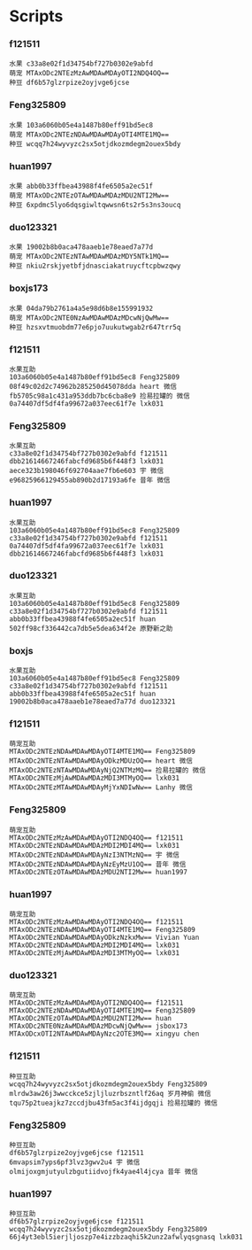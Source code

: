 # Scripts
### f121511
    水果 c33a8e02f1d34754bf727b0302e9abfd         
    萌宠 MTAxODc2NTEzMzAwMDAwMDAyOTI2NDQ4OQ==         
    种豆 df6b57glzrpize2oyjvge6jcse           
### Feng325809
    水果 103a6060b05e4a1487b80eff91bd5ec8
    萌宠 MTAxODc2NTEzNDAwMDAwMDAyOTI4MTE1MQ==
    种豆 wcqq7h24wyvyzc2sx5otjdkozmdegm2ouex5bdy
### huan1997
    水果 abb0b33ffbea43988f4fe6505a2ec51f
    萌宠 MTAxODc2NTEzOTAwMDAwMDAzMDU2NTI2Mw==
    种豆 6xpdmc5lyo6dqsgiwltqwwsn6ts2r5s3ns3oucq
### duo123321
    水果 19002b8b0aca478aaeb1e78eaed7a77d
    萌宠 MTAxODc2NTEzNTAwMDAwMDAzMDY5NTk1MQ==
    种豆 nkiu2rskjyetbfjdnasciakatruycftcpbwzqwy
### boxjs173
    水果 04da79b2761a4a5e98d6b8e155991932
    萌宠 MTAxODc2NTE0NzAwMDAwMDAzMDcwNjQwMw==
    种豆 hzsxvtmuobdm77e6pjo7uukutwgab2r647trr5q
    
### f121511
    水果互助  
    103a6060b05e4a1487b80eff91bd5ec8 Feng325809
    08f49c02d2c74962b285250d45078dda heart 微信
    fb5705c98a1c431a953ddb7bc6cba8e9 捡易拉罐的 微信
    0a74407df5df4fa99672a037eec61f7e lxk031   
### Feng325809
    水果互助  
    c33a8e02f1d34754bf727b0302e9abfd f121511
    dbb21614667246fabcfd9685b6f448f3 lxk031
    aece323b198046f692704aae7fb6e603 宇 微信
    e96825966129455ab890b2d17193a6fe 昔年 微信  
### huan1997
    水果互助  
    103a6060b05e4a1487b80eff91bd5ec8 Feng325809
    c33a8e02f1d34754bf727b0302e9abfd f121511
    0a74407df5df4fa99672a037eec61f7e lxk031
    dbb21614667246fabcfd9685b6f448f3 lxk031
### duo123321
    水果互助
    103a6060b05e4a1487b80eff91bd5ec8 Feng325809
    c33a8e02f1d34754bf727b0302e9abfd f121511
    abb0b33ffbea43988f4fe6505a2ec51f huan
    502ff98cf336442ca7db5e5dea634f2e 原野新之助  
### boxjs
    水果互助
    103a6060b05e4a1487b80eff91bd5ec8 Feng325809
    c33a8e02f1d34754bf727b0302e9abfd f121511
    abb0b33ffbea43988f4fe6505a2ec51f huan
    19002b8b0aca478aaeb1e78eaed7a77d duo123321
        
### f121511
    萌宠互助
    MTAxODc2NTEzNDAwMDAwMDAyOTI4MTE1MQ== Feng325809
    MTAxODc2NTEzNTAwMDAwMDAyODkzMDUzOQ== heart 微信
    MTAxODc2NTEzNTAwMDAwMDAyNjQ2NTMzMQ== 捡易拉罐的 微信
    MTAxODc2NTEzMjAwMDAwMDAzMDI3MTMyOQ== lxk031
    MTAxODc2NTEzMTAwMDAwMDAyMjYxNDIwNw== Lanhy 微信 
### Feng325809
    萌宠互助
    MTAxODc2NTEzMzAwMDAwMDAyOTI2NDQ4OQ== f121511
    MTAxODc2NTEzNDAwMDAwMDAzMDI2MDI4MQ== lxk031
    MTAxODc2NTEzNDAwMDAwMDAyNzI3NTMzNQ== 宇 微信
    MTAxODc2NTEzNDAwMDAwMDAyNzEyMzU1OQ== 昔年 微信
    MTAxODc2NTEzOTAwMDAwMDAzMDU2NTI2Mw== huan1997 
### huan1997
    萌宠互助
    MTAxODc2NTEzMzAwMDAwMDAyOTI2NDQ4OQ== f121511
    MTAxODc2NTEzNDAwMDAwMDAyOTI4MTE1MQ== Feng325809
    MTAxODc2NTEzNDAwMDAwMDAyODkzNzkxMw== Vivian Yuan
    MTAxODc2NTEzNDAwMDAwMDAzMDI2MDI4MQ== lxk031
    MTAxODc2NTEzMjAwMDAwMDAzMDI3MTMyOQ== lxk031
### duo123321
    萌宠互助
    MTAxODc2NTEzMzAwMDAwMDAyOTI2NDQ4OQ== f121511
    MTAxODc2NTEzNDAwMDAwMDAyOTI4MTE1MQ== Feng325809
    MTAxODc2NTEzOTAwMDAwMDAzMDU2NTI2Mw== huan
    MTAxODc2NTE0NzAwMDAwMDAzMDcwNjQwMw== jsbox173
    MTAxODcxOTI2NTAwMDAwMDAyNzc2OTE3MQ== xingyu chen
### f121511
    种豆互助
    wcqq7h24wyvyzc2sx5otjdkozmdegm2ouex5bdy Feng325809
    mlrdw3aw26j3wwcckce5zjljluzrbszntlf26aq 岁月神偷 微信
    tqu75p2tueajkz7zccdjbu43fm5ac3f4ijdgqji 捡易拉罐的 微信
### Feng325809
    种豆互助
    df6b57glzrpize2oyjvge6jcse f121511
    6mvapsim7yps6pf3lvz3gwv2u4 宇 微信
    olmijoxgmjutyulzbgutiidvojfk4yae4l4jcya 昔年 微信 
### huan1997
    种豆互助
    df6b57glzrpize2oyjvge6jcse f121511
    wcqq7h24wyvyzc2sx5otjdkozmdegm2ouex5bdy Feng325809
    66j4yt3ebl5ierjljoszp7e4izzbzaqhi5k2unz2afwlyqsgnasq lxk031
